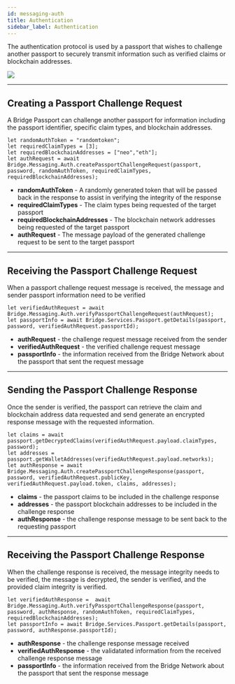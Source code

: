 ```yaml
---
id: messaging-auth
title: Authentication
sidebar_label: Authentication
---
```

The authentication protocol is used by a passport that wishes to challenge another passport to securely transmit information such as verified claims or blockchain addresses.

<img class='centered' src='/doc/img/message-authchallenge.png'></img>

---

## Creating a Passport Challenge Request

A Bridge Passport can challenge another passport for information including the passport identifier, specific claim types, and blockchain addresses.

```
let randomAuthToken = "randomtoken";
let requiredClaimTypes = [3];
let requiredBlockchainAddresses = ["neo","eth"];
let authRequest = await Bridge.Messaging.Auth.createPassportChallengeRequest(passport, password, randomAuthToken, requiredClaimTypes, requiredBlockchainAddresses);
```
- **randomAuthToken** - A randomly generated token that will be passed back in the response to assist in verifying the integrity of the response
- **requiredClaimTypes** - The claim types being requested of the target passport
- **requiredBlockchainAddresses** - The blockchain network addresses being requested of the target passport
- **authRequest** - The message payload of the generated challenge request to be sent to the target passport

---

## Receiving the Passport Challenge Request
When a passport challenge request message is received, the message and sender passport information need to be verified

```
let verifiedAuthRequest = await Bridge.Messaging.Auth.verifyPassportChallengeRequest(authRequest);
let passportInfo = await Bridge.Services.Passport.getDetails(passport, password, verifiedAuthRequest.passportId);
```
- **authRequest** - the challenge request message received from the sender
- **verifiedAuthRequest** - the verified challenge request message
- **passportInfo** - the information received from the Bridge Network about the passport that sent the request message

---

## Sending the Passport Challenge Response
Once the sender is verified, the passport can retrieve the claim and blockchain address data requested and send generate an encrypted response message with the requested information.
```
let claims = await passport.getDecryptedClaims(verifiedAuthRequest.payload.claimTypes, password);
let addresses = passport.getWalletAddresses(verifiedAuthRequest.payload.networks);
let authResponse = await Bridge.Messaging.Auth.createPassportChallengeResponse(passport, password, verifiedAuthRequest.publicKey, verifiedAuthRequest.payload.token, claims, addresses); 
```
- **claims** - the passport claims to be included in the challenge response
- **addresses** - the passport blockchain addresses to be included in the challenge response
- **authResponse** - the challenge response message to be sent back to the requesting passport

---

## Receiving the Passport Challenge Response
When the challenge response is received, the message integrity needs to be verified, the message is decrypted, the sender is verified, and the provided claim integrity is verified.
```
let verifiedAuthResponse =  await Bridge.Messaging.Auth.verifyPassportChallengeResponse(passport, password, authResponse, randomAuthToken, requiredClaimTypes, requiredBlockchainAddresses);
let passportInfo = await Bridge.Services.Passport.getDetails(passport, password, authResponse.passportId);
```
- **authResponse** - the challenge response message received
- **verifiedAuthResponse** - the validatated information from the received challenge response message
- **passportInfo** - the information received from the Bridge Network about the passport that sent the response message
